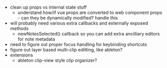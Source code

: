 - clean up props vs internal state stuff
  - understand how/if vue props are converted to web component props - can they be dynamically modified? handle this
- will probably need various extra callbacks and externally exposed methods
  - newNotesSelected() callback so you can add extra ancilliary editors for note metadata 
- need to figure out proper focus handling for keybinding shortcuts
- figure out layer based multi-clip editting, like ableton?
- extensions 
  - ableton clip-view style clip organizer?